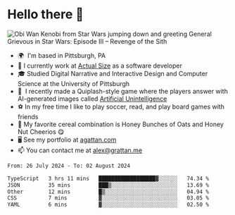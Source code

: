 <!--
**GameDog9988/GameDog9988** is a ✨ _special_ ✨ repository because its `README.md` (this file) appears on your GitHub profile.

Here are some ideas to get you started:

- 🔭 I’m currently working on ...
- 🌱 I’m currently learning ...
- 👯 I’m looking to collaborate on ...
- 🤔 I’m looking for help with ...
- 💬 Ask me about ...
- 📫 How to reach me: ...
- 😄 Pronouns: ...
- ⚡ Fun fact: ...
-->



Hello there 👋
==================================

![Obi Wan Kenobi from Star Wars jumping down and greeting General Grievous in Star Wars: Episode III – Revenge of the Sith](https://github.com/agrattan0820/agrattan0820/assets/51346343/689e56eb-29be-46a5-a079-28ea727b5f7e)


- 🌍  I'm based in Pittsburgh, PA
- 🔭  I currently work at [Actual Size](https://actualsize.com/) as a software developer
- 🎓  Studied Digital Narrative and Interactive Design and Computer Science at the University of Pittsburgh
- 👾  I recently made a Quiplash-style game where the players answer with AI-generated images called [Artificial Unintelligence](https://github.com/agrattan0820/artificial-unintelligence)
- ⚽  In my free time I like to play soccer, read, and play board games with friends
- 🥣  My favorite cereal combination is Honey Bunches of Oats and Honey Nut Cheerios 😋
- 🖥️  See my portfolio at [agattan.com](http://agrattan.com/)
- 📫  You can contact me at [alex@grattan.me](mailto:alex@grattan.me)

<!--START_SECTION:waka-->

```txt
From: 26 July 2024 - To: 02 August 2024

TypeScript   3 hrs 11 mins   ██████████████████▓░░░░░░   74.34 %
JSON         35 mins         ███▒░░░░░░░░░░░░░░░░░░░░░   13.69 %
Other        12 mins         █▒░░░░░░░░░░░░░░░░░░░░░░░   04.94 %
CSS          7 mins          ▓░░░░░░░░░░░░░░░░░░░░░░░░   03.05 %
YAML         6 mins          ▓░░░░░░░░░░░░░░░░░░░░░░░░   02.50 %
```

<!--END_SECTION:waka-->
